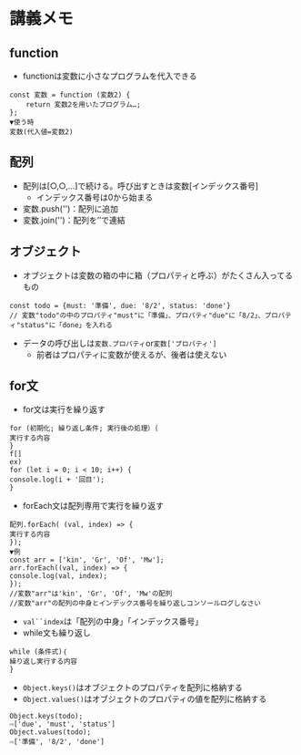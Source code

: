 # 講義メモ
## function
- functionは変数に小さなプログラムを代入できる
```
const 変数 = function (変数2) {
    return 変数2を用いたプログラム…;
};
▼使う時
変数(代入値=変数2)
```
## 配列
- 配列は[○,○,…]で続ける。呼び出すときは変数[インデックス番号]
  - インデックス番号は0から始まる
- 変数.push('')：配列に追加
- 変数.join('')：配列を’’で連結
## オブジェクト
- オブジェクトは変数の箱の中に箱（プロパティと呼ぶ）がたくさん入ってるもの
```
const todo = {must: '準備', due: '8/2', status: 'done'}
// 変数"todo"の中のプロパティ"must"に「準備」、プロパティ"due"に「8/2」、プロパティ"status"に「done」を入れる
```
- データの呼び出しは`変数.プロパティ`or`変数['プロパティ']`
  - 前者はプロパティに変数が使えるが、後者は使えない
## for文
- for文は実行を繰り返す
```
for (初期化; 繰り返し条件; 実⾏後の処理）｛
実⾏する内容
}
f[]
ex)
for (let i = 0; i < 10; i++) {
console.log(i + '回⽬');
}
```
- forEach文は配列専用で実行を繰り返す
```
配列.forEach( (val, index) => {
実⾏する内容
});
▼例
const arr = ['kin', 'Gr', 'Of', 'Mw'];
arr.forEach((val, index) => {
console.log(val, index);
});
//変数"arr"は'kin', 'Gr', 'Of', 'Mw'の配列
//変数"arr"の配列の中身とインデックス番号を繰り返しコンソールログしなさい

```
- `val``index`は「配列の中身」「インデックス番号」
- while文も繰り返し
```
while (条件式)｛
繰り返し実⾏する内容
}
```
- `Object.keys()`はオブジェクトのプロパティを配列に格納する
- `Object.values()`はオブジェクトのプロパティの値を配列に格納する
```
Object.keys(todo);
⇨['due', 'must', 'status']
Object.values(todo);
⇨['準備', '8/2', 'done']
```